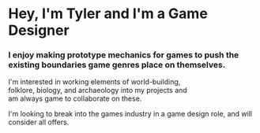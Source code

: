 # Hey, I'm Tyler and I'm a Game Designer

### I enjoy making prototype mechanics for games to push the <br> existing boundaries game genres place on themselves.

I'm interested in working elements of world-building, <br>folklore, biology, and archaeology into my projects and <br>am always game to collaborate on these.

I'm looking to break into the games industry in a game design role, and will consider all offers. 
